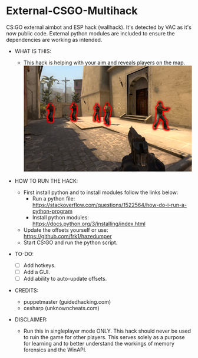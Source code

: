 # External-CSGO-Multihack
CS:GO external aimbot and ESP hack (wallhack). It's detected by VAC as it's now public code. External python modules are included to ensure the dependencies are working as intended. 

- WHAT IS THIS:
  - This hack is helping with your aim and reveals players on the map. 
    ![alt text](https://github.com/Ctrl-Alt-1337/CSGO-Aimbot-and-ESP/blob/master/screenshot.png)

- HOW TO RUN THE HACK:
	- First install python and to install modules follow the links below:
		- Run a python file: https://stackoverflow.com/questions/1522564/how-do-i-run-a-python-program
		- Install python modules: https://docs.python.org/3/installing/index.html
	- Update the offsets yourself or use: https://github.com/frk1/hazedumper
	- Start CS:GO and run the python script.
		
- TO-DO:
	- [ ] Add hotkeys.
	- [ ] Add a GUI.
	- [ ] Add ability to auto-update offsets.

- CREDITS:
	- puppetmaster (guidedhacking.com)
	- cesharp (unknowncheats.com)
	
- DISCLAIMER:
  - Run this in singleplayer mode ONLY. This hack should never be used to ruin the game for other players. This serves solely as a purpose for learning and to better understand the workings of memory forensics and the WinAPI.
